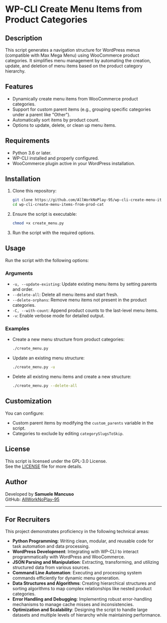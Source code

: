 # WP-CLI Create Menu Items from Product Categories

## Description
This script generates a navigation structure for WordPress menus (compatible with Max Mega Menu) using WooCommerce product categories. It simplifies menu management by automating the creation, update, and deletion of menu items based on the product category hierarchy.

## Features
- Dynamically create menu items from WooCommerce product categories.
- Support for custom parent items (e.g., grouping specific categories under a parent like "Other").
- Automatically sort items by product count.
- Options to update, delete, or clean up menu items.

## Requirements
- Python 3.6 or later.
- WP-CLI installed and properly configured.
- WooCommerce plugin active in your WordPress installation.

## Installation
1. Clone this repository:
   ```bash
   git clone https://github.com/AllWorkNoPlay-95/wp-cli-create-menu-items-from-prod-cat.git
   cd wp-cli-create-menu-items-from-prod-cat
   ```
2. Ensure the script is executable:
   ```bash
   chmod +x create_menu.py
   ```
3. Run the script with the required options.

## Usage
Run the script with the following options:

### Arguments
- `-u, --update-existing`: Update existing menu items by setting parents and order.
- `--delete-all`: Delete all menu items and start fresh.
- `--delete-orphans`: Remove menu items not present in the product categories.
- `-C, --with-count`: Append product counts to the last-level menu items.
- `-v`: Enable verbose mode for detailed output.

### Examples
- Create a new menu structure from product categories:
  ```bash
  ./create_menu.py
  ```
- Update an existing menu structure:
  ```bash
  ./create_menu.py -u
  ```
- Delete all existing menu items and create a new structure:
  ```bash
  ./create_menu.py --delete-all
  ```

## Customization
You can configure:
- Custom parent items by modifying the `custom_parents` variable in the script.
- Categories to exclude by editing `categorySlugsToSkip`.

## License
This script is licensed under the GPL-3.0 License.  
See the [LICENSE](LICENSE) file for more details.

## Author
Developed by **Samuele Mancuso**  
GitHub: [AllWorkNoPlay-95](https://github.com/AllWorkNoPlay-95)

---

## For Recruiters
This project demonstrates proficiency in the following technical areas:

- **Python Programming**: Writing clean, modular, and reusable code for task automation and data processing.
- **WordPress Development**: Integrating with WP-CLI to interact programmatically with WordPress and WooCommerce.
- **JSON Parsing and Manipulation**: Extracting, transforming, and utilizing structured data from various sources.
- **Command Line Automation**: Executing and processing system commands efficiently for dynamic menu generation.
- **Data Structures and Algorithms**: Creating hierarchical structures and sorting algorithms to map complex relationships like nested product categories.
- **Error Handling and Debugging**: Implementing robust error-handling mechanisms to manage cache misses and inconsistencies.
- **Optimization and Scalability**: Designing the script to handle large datasets and multiple levels of hierarchy while maintaining performance.
